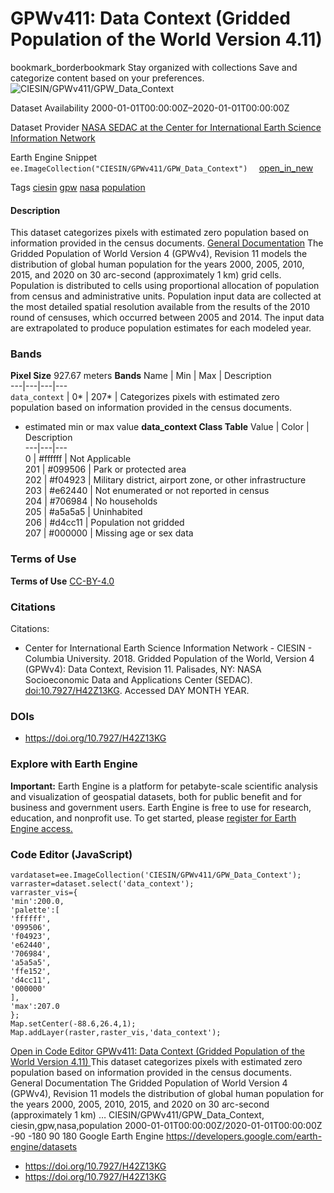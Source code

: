  
#  GPWv411: Data Context (Gridded Population of the World Version 4.11) 
bookmark_borderbookmark Stay organized with collections  Save and categorize content based on your preferences. 
![CIESIN/GPWv411/GPW_Data_Context](https://developers.google.com/earth-engine/datasets/images/CIESIN/CIESIN_GPWv411_GPW_Data_Context_sample.png) 

Dataset Availability
    2000-01-01T00:00:00Z–2020-01-01T00:00:00Z 

Dataset Provider
     [ NASA SEDAC at the Center for International Earth Science Information Network ](https://doi.org/10.7927/H42Z13KG) 

Earth Engine Snippet
     `    ee.ImageCollection("CIESIN/GPWv411/GPW_Data_Context")   ` [ open_in_new ](https://code.earthengine.google.com/?scriptPath=Examples:Datasets/CIESIN/CIESIN_GPWv411_GPW_Data_Context) 

Tags
     [ciesin](https://developers.google.com/earth-engine/datasets/tags/ciesin) [gpw](https://developers.google.com/earth-engine/datasets/tags/gpw) [nasa](https://developers.google.com/earth-engine/datasets/tags/nasa) [population](https://developers.google.com/earth-engine/datasets/tags/population)
#### Description
This dataset categorizes pixels with estimated zero population based on information provided in the census documents.
[General Documentation](https://sedac.ciesin.columbia.edu/data/set/gpw-v4-admin-unit-center-points-population-estimates-rev11/docs)
The Gridded Population of World Version 4 (GPWv4), Revision 11 models the distribution of global human population for the years 2000, 2005, 2010, 2015, and 2020 on 30 arc-second (approximately 1 km) grid cells. Population is distributed to cells using proportional allocation of population from census and administrative units. Population input data are collected at the most detailed spatial resolution available from the results of the 2010 round of censuses, which occurred between 2005 and 2014. The input data are extrapolated to produce population estimates for each modeled year.
### Bands
**Pixel Size** 927.67 meters 
**Bands**
Name | Min | Max | Description  
---|---|---|---  
`data_context` |  0*  |  207*  | Categorizes pixels with estimated zero population based on information provided in the census documents.  
* estimated min or max value 
**data_context Class Table**
Value | Color | Description  
---|---|---  
0 | #ffffff | Not Applicable  
201 | #099506 | Park or protected area  
202 | #f04923 | Military district, airport zone, or other infrastructure  
203 | #e62440 | Not enumerated or not reported in census  
204 | #706984 | No households  
205 | #a5a5a5 | Uninhabited  
206 | #d4cc11 | Population not gridded  
207 | #000000 | Missing age or sex data  
### Terms of Use
**Terms of Use**
[CC-BY-4.0](https://spdx.org/licenses/CC-BY-4.0.html)
### Citations
Citations:
  * Center for International Earth Science Information Network - CIESIN - Columbia University. 2018. Gridded Population of the World, Version 4 (GPWv4): Data Context, Revision 11. Palisades, NY: NASA Socioeconomic Data and Applications Center (SEDAC). [doi:10.7927/H42Z13KG](https://doi.org/10.7927/H42Z13KG). Accessed DAY MONTH YEAR.


### DOIs
  * [ https://doi.org/10.7927/H42Z13KG ](https://doi.org/10.7927/H42Z13KG)


### Explore with Earth Engine
**Important:** Earth Engine is a platform for petabyte-scale scientific analysis and visualization of geospatial datasets, both for public benefit and for business and government users. Earth Engine is free to use for research, education, and nonprofit use. To get started, please [register for Earth Engine access.](https://console.cloud.google.com/earth-engine)
### Code Editor (JavaScript)
```
vardataset=ee.ImageCollection('CIESIN/GPWv411/GPW_Data_Context');
varraster=dataset.select('data_context');
varraster_vis={
'min':200.0,
'palette':[
'ffffff',
'099506',
'f04923',
'e62440',
'706984',
'a5a5a5',
'ffe152',
'd4cc11',
'000000'
],
'max':207.0
};
Map.setCenter(-88.6,26.4,1);
Map.addLayer(raster,raster_vis,'data_context');
```
[ Open in Code Editor ](https://code.earthengine.google.com/?scriptPath=Examples:Datasets/CIESIN/CIESIN_GPWv411_GPW_Data_Context)
[ GPWv411: Data Context (Gridded Population of the World Version 4.11) ](https://developers.google.com/earth-engine/datasets/catalog/CIESIN_GPWv411_GPW_Data_Context)
This dataset categorizes pixels with estimated zero population based on information provided in the census documents. General Documentation The Gridded Population of World Version 4 (GPWv4), Revision 11 models the distribution of global human population for the years 2000, 2005, 2010, 2015, and 2020 on 30 arc-second (approximately 1 km) …
CIESIN/GPWv411/GPW_Data_Context, ciesin,gpw,nasa,population 
2000-01-01T00:00:00Z/2020-01-01T00:00:00Z
-90 -180 90 180 
Google Earth Engine
https://developers.google.com/earth-engine/datasets
  * [ https://doi.org/10.7927/H42Z13KG ](https://doi.org/https://doi.org/10.7927/H42Z13KG)
  * [ https://doi.org/10.7927/H42Z13KG ](https://doi.org/https://developers.google.com/earth-engine/datasets/catalog/CIESIN_GPWv411_GPW_Data_Context)


